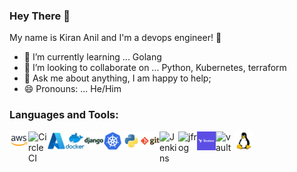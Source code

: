 ### Hey There 👋

My name is Kiran Anil and I'm a devops engineer! 👋


- 🌱 I’m currently learning ... Golang
- 👯 I’m looking to collaborate on ... Python, Kubernetes, terraform
- 💬 Ask me about anything, I am happy to help;
- 😄 Pronouns: ... He/Him

### Languages and Tools:

<img align="left" alt="AWS" width="30px"
src="https://raw.githubusercontent.com/github/explore/fbceb94436312b6dacde68d122a5b9c7d11f9524/topics/aws/aws.png" />
<img align="left" alt="CircleCI" width="30px"
src="https://avatars.githubusercontent.com/u/1231870?s=200&v=4" />
<img align="left" alt="Azure" width="30px"
src="https://raw.githubusercontent.com/github/explore/eaef8552d8b082ffafe2bfc8a5023d47da904aac/topics/azure/azure.png" />
<img align="left" alt="Docker" width="30px"
src="https://raw.githubusercontent.com/github/explore/80688e429a7d4ef2fca1e82350fe8e3517d3494d/topics/docker/docker.png" />
<img align="left" alt="Django" width="30px" 
src="https://raw.githubusercontent.com/github/explore/80688e429a7d4ef2fca1e82350fe8e3517d3494d/topics/django/django.png" />
<img align="left" alt="Kubernetes" width="30px" 
src="https://raw.githubusercontent.com/github/explore/80688e429a7d4ef2fca1e82350fe8e3517d3494d/topics/kubernetes/kubernetes.png" />
<img align="left" alt="Python" width="30px" 
src="https://raw.githubusercontent.com/github/explore/80688e429a7d4ef2fca1e82350fe8e3517d3494d/topics/python/python.png" />
<img align="left" alt="Git" width="30px" 
src="https://raw.githubusercontent.com/github/explore/80688e429a7d4ef2fca1e82350fe8e3517d3494d/topics/git/git.png" />
<img align="left" alt="Jenkins" width="30px" 
src="https://avatars.githubusercontent.com/u/107424?s=200&v=4" />
<img align="left" alt="jfrog" width="30px" 
src="https://avatars.githubusercontent.com/u/499942?s=200&v=4" />
<img align="left" alt="terraform" width="30px" 
src="https://raw.githubusercontent.com/github/explore/80688e429a7d4ef2fca1e82350fe8e3517d3494d/topics/terraform/terraform.png" />
<img align="left" alt="vault" width="30px" 
src="https://github.com/hashicorp/vault/blob/f22d202cde2018f9455dec755118a9b84586e082/Vault_PrimaryLogo_Black.png" />
<img align="left" alt="Linux" width="30px" 
src="https://raw.githubusercontent.com/github/explore/80688e429a7d4ef2fca1e82350fe8e3517d3494d/topics/linux/linux.png" />



